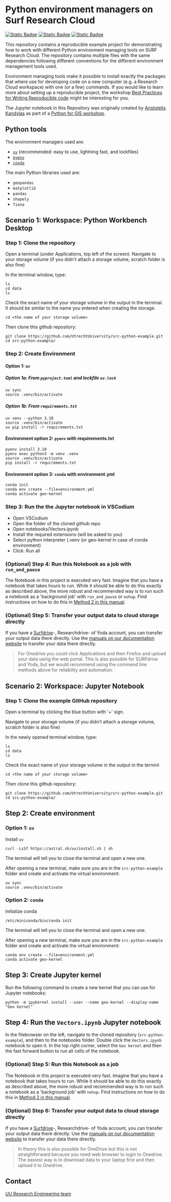 # Python environment managers on Surf Research Cloud

[![Static Badge](https://img.shields.io/badge/Python-black?style=flat-square&logo=python&logoColor=blue&labelColor=gray&color=yellow)](https://www.python.org/)
[![Static Badge](https://img.shields.io/badge/jupyter-blue?style=flat-square&logo=jupyter&logoColor=white&labelColor=gray&color=orange)](https://jupyter.org/)
[![Static Badge](https://img.shields.io/badge/MIT%20License%20-blue?style=flat-square)](https://github.com/UtrechtUniversity/src-jupyter-workshop-template/blob/main/LICENSE)

This repository contains a reproducible example project for demonstrating how to work with different Python environment managing tools on SURF Research Cloud. The repository contains multiple files with the same dependencies following different conventions for the different environment management tools used.

Environment managing tools make it possible to install exactly the packages that where use for developing code on a new computer (e.g. a Research Cloud workspace) with one (or a few) commands. If you would like to learn more about setting up a reproducible project, the workshop [Best Practices for Writing Reproducible code](https://www.uu.nl/en/research/research-data-management/training-workshops/best-practices-for-writing-reproducible-code) might be interesting for you.

The Jupyter notebook in this Repository was originally created by [Aristotelis Kandylas](https://github.com/AristotleKandylas) as part of a [Python for GIS workshop](https://github.com/UtrechtUniversity/gis-python-power).

## Python tools

The environment managers used are:

- [`uv`](https://docs.astral.sh/uv/) (recommended: easy to use, lightning fast, and lockfiles)
- [`pyenv`](https://github.com/pyenv/pyenv)
- [`conda`](https://docs.conda.io/en/latest/)

The main Python libraries used are:

- `geopandas`
- `matplotlib`
- `pandas`
- `shapely`
- `fiona`

## Scenario 1: Workspace: Python Workbench Desktop 

### Step 1: Clone the repository
Open a terminal (under Applications, top left of the screen).
Navigate to your storage volume (if you didn't attach a storage volume, scratch folder is also fine)

In the terminal window, type:
```
ls
cd data
ls
```
Check the exact name of your storage volume in the output in the terminal. It should be similar to the name you entered when creating the storage.

```
cd <the name of your storage volume>
```
Then clone this github repository:

```
git clone https://github.com/UtrechtUniversity/src-python-example.git
cd src-python-example/
```

### Step 2: Create Environment 

#### Option 1: `uv`
##### Option 1a: From `pyproject.toml` and lockfile `uv.lock`

```
uv sync
source .venv/bin/activate
```

##### Option 1b: From `requirements.txt`

```
uv venv --python 3.10
source .venv/bin/activate
uv pip install -r requirements.txt
```

#### Environment option 2: `pyenv` with requirements.txt

```
pyenv install 3.10
pyenv exec python3 -m venv .venv
source .venv/bin/activate
pip install -r requirements.txt
```

#### Environment option 3: `conda` with environment.yml

```
conda init
conda env create --file=environment.yml
conda activate geo-kernel
```

### Step 3: Run the the Jupyter notebook in VSCodium

- Open VSCodium
- Open the folder of the cloned github repo
- Open notebooks/Vectors.ipynb
- Install the required extensions (will be asked to you)
- Select python interpreter (.venv (or geo-kernel in case of conda environment)
- Click: Run all

### (Optional) Step 4: Run this Notebook as a job with `run_and_pause`

The Notebook in this project is executed very fast. Imagine that you have a notebook that takes hours to run. While it should be able to do this exactly as described above, the more robust and recommended way is to run such a notebook as a 'background job' with `run_and_pause` or `nohup`. Find instructions on how to do this in [Method 2 in this manual](https://utrechtuniversity.github.io/vre-docs/docs/manuals/long-jobs.html).

### (Optional) Step 5: Transfer your output data to cloud storage directly
If you have a [Surfdrive](surfdrive.surf.nl)-, Researchdrive- of Yoda account, you can transfer your output data there directly. Use the [manuals on our documentation website](https://utrechtuniversity.github.io/vre-docs/docs/manuals.html) to transfer your data there directly. 
> For Onedrive you could click Applications and then Firefox and upload your data using the web portal. This is also possible for SURFdrive and Yoda, but we would recommend using the commend line methods above for reliability and automation.



## Scenario 2: Workspace: Jupyter Notebook

### Step 1: Clone the example GitHub repository

Open a terminal by clicking the blue button with '+' sign.

Navigate to your storage volume (if you didn't attach a storage volume, scratch folder is also fine)

In the newly opened terminal window, type:
```
ls
cd data
ls
```
Check the exact name of your storage volume in the output in the terminl

```
cd <the name of your storage volume>
```
Then clone this github repository:

```
git clone https://github.com/UtrechtUniversity/src-python-example.git
cd src-python-example/
```

## Step 2: Create environment

### Option 1: `uv` 

Install `uv`
```
curl -LsSf https://astral.sh/uv/install.sh | sh
```
The terminal will tell you to close the terminal and open a new one.

After opening a new terminal, make sure you are in the `src-python-example` folder and create and activate the virtual environment:

```
uv sync
source .venv/bin/activate
```

### Option 2: `conda` 

Initialize conda
```
/etc/miniconda/bin/conda init
```
The terminal will tell you to close the terminal and open a new one.

After opening a new terminal, make sure you are in the `src-python-example` folder and create and activate the virtual environment:

```
conda env create --file=environment.yml
conda activate geo-kernel
```

## Step 3: Create Jupyter kernel

Run the following command to create a new kernel that you can use for Jupyter notebooks:
```
python -m ipykernel install --user --name geo-kernel --display-name "Geo kernel" 
```

## Step 4: Run the `Vectors.ipynb` Jupyter notebook
In the filebrowser on the left, navigate to the cloned repository (`src-python-example`), and then to the notebooks folder.
Double click the `Vectors.ipynb` notebook to open it. 
In the top right corner, select the `Geo kernel` and then the fast forward button to run all cells of the notebook.

### (Optional) Step 5: Run this Notebook as a job

The Notebook in this project is executed very fast. Imagine that you have a notebook that takes hours to run. While it should be able to do this exactly as described above, the more robust and recommended way is to run such a notebook as a 'background job' with `nohup`. Find instructions on how to do this in [Method 2 in this manual](https://utrechtuniversity.github.io/vre-docs/docs/manuals/long-jobs.html#method-2-using-nohup).

### (Optional) Step 6: Transfer your output data to cloud storage directly
If you have a [Surfdrive](surfdrive.surf.nl)-, Researchdrive- of Yoda account, you can transfer your output data there directly. Use the [manuals on our documentation website](https://utrechtuniversity.github.io/vre-docs/docs/manuals.html) to transfer your data there directly. 
> In theory this is also possible for OneDrive but this is not straightforward because you need web browser to login to Onedrive. The easiest way is to download data to your laptop first and then upload it to Onedrive.


## Contact

[UU Research Engineering team](https://www.uu.nl/research-engineering)
